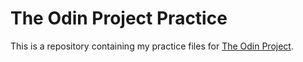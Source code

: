 # The Odin Project Practice

This is a repository containing my practice files for [The Odin Project](https://www.theodinproject.com).
